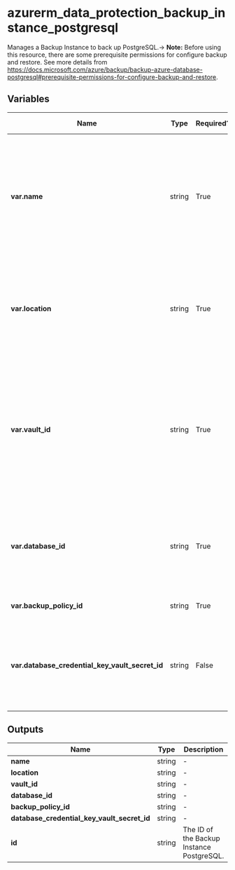 # azurerm_data_protection_backup_instance_postgresql

Manages a Backup Instance to back up PostgreSQL.-> **Note:** Before using this resource, there are some prerequisite permissions for configure backup and restore. See more details from <https://docs.microsoft.com/azure/backup/backup-azure-database-postgresql#prerequisite-permissions-for-configure-backup-and-restore>.

## Variables

| Name | Type | Required? | Default  | possible values | Description |
| ---- | ---- | --------- | -------- | ----------- | ----------- |
| **var.name** | string | True | -  |  -  | The name which should be used for this Backup Instance PostgreSQL. Changing this forces a new Backup Instance PostgreSQL to be created. | 
| **var.location** | string | True | -  |  -  | The location of the source database. Changing this forces a new Backup Instance PostgreSQL to be created. | 
| **var.vault_id** | string | True | -  |  -  | The ID of the Backup Vault within which the PostgreSQL Backup Instance should exist. Changing this forces a new Backup Instance PostgreSQL to be created. | 
| **var.database_id** | string | True | -  |  -  | The ID of the source database. Changing this forces a new Backup Instance PostgreSQL to be created. | 
| **var.backup_policy_id** | string | True | -  |  -  | The ID of the Backup Policy. | 
| **var.database_credential_key_vault_secret_id** | string | False | -  |  -  | The ID or versionless ID of the key vault secret which stores the connection string of the database. | 



## Outputs

| Name | Type | Description |
| ---- | ---- | --------- | 
| **name** | string  | - | 
| **location** | string  | - | 
| **vault_id** | string  | - | 
| **database_id** | string  | - | 
| **backup_policy_id** | string  | - | 
| **database_credential_key_vault_secret_id** | string  | - | 
| **id** | string  | The ID of the Backup Instance PostgreSQL. | 